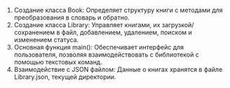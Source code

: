 1. Создание класса Book: Определяет структуру книги с методами для преобразования в словарь и обратно.
2. Создание класса Library: Управляет книгами, их загрузкой/сохранением в файл, добавлением, удалением, 
поиском и изменением статуса.
3. Основная функция main(): Обеспечивает интерфейс для пользователя, позволяя взаимодействовать с библиотекой 
с помощью текстовых команд.
4. Взаимодействие с JSON файлом: Данные о книгах хранятся в файле Library.json, текущей директории. 